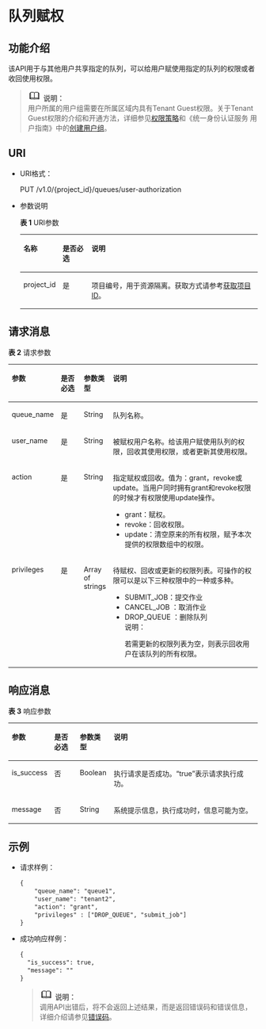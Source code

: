 # 队列赋权<a name="dli_02_0037"></a>

## 功能介绍<a name="sceddf7b9a0c84fc49214cbbbc5531e96"></a>

该API用于与其他用户共享指定的队列，可以给用户赋使用指定的队列的权限或者收回使用权限。

>![](public_sys-resources/icon-note.gif) **说明：**   
>用户所属的用户组需要在所属区域内具有Tenant Guest权限。关于Tenant Guest权限的介绍和开通方法，详细参见[权限策略](https://support.huaweicloud.com/usermanual-permissions/zh-cn_topic_0063498930.html)和《统一身份认证服务 用户指南》中的[创建用户组](https://support.huaweicloud.com/usermanual-iam/zh-cn_topic_0046611269.html)。  

## URI<a name="s089f761f37bb406c802deb01d276ec5a"></a>

-   URI格式：

    PUT /v1.0/\{project\_id\}/queues/user-authorization

-   参数说明

    **表 1**  URI参数

    <a name="zh-cn_topic_0069077803_table60779388"></a>
    <table><thead align="left"><tr id="zh-cn_topic_0069077803_row61411666"><th class="cellrowborder" valign="top" width="11.05%" id="mcps1.2.4.1.1"><p id="a420a62a594f9410eaea229ffc8037a61"><a name="a420a62a594f9410eaea229ffc8037a61"></a><a name="a420a62a594f9410eaea229ffc8037a61"></a>名称</p>
    </th>
    <th class="cellrowborder" valign="top" width="12.67%" id="mcps1.2.4.1.2"><p id="zh-cn_topic_0069077803_p873025824211"><a name="zh-cn_topic_0069077803_p873025824211"></a><a name="zh-cn_topic_0069077803_p873025824211"></a>是否必选</p>
    </th>
    <th class="cellrowborder" valign="top" width="76.28%" id="mcps1.2.4.1.3"><p id="a692d3cd97b464aed90ba6d841900a4a5"><a name="a692d3cd97b464aed90ba6d841900a4a5"></a><a name="a692d3cd97b464aed90ba6d841900a4a5"></a>说明</p>
    </th>
    </tr>
    </thead>
    <tbody><tr id="zh-cn_topic_0069077803_row48589216"><td class="cellrowborder" valign="top" width="11.05%" headers="mcps1.2.4.1.1 "><p id="zh-cn_topic_0069077803_p43412436"><a name="zh-cn_topic_0069077803_p43412436"></a><a name="zh-cn_topic_0069077803_p43412436"></a>project_id</p>
    </td>
    <td class="cellrowborder" valign="top" width="12.67%" headers="mcps1.2.4.1.2 "><p id="zh-cn_topic_0069077803_p26746391"><a name="zh-cn_topic_0069077803_p26746391"></a><a name="zh-cn_topic_0069077803_p26746391"></a>是</p>
    </td>
    <td class="cellrowborder" valign="top" width="76.28%" headers="mcps1.2.4.1.3 "><p id="p1310472724012"><a name="p1310472724012"></a><a name="p1310472724012"></a>项目编号，用于资源隔离。获取方式请参考<a href="获取项目ID.md">获取项目ID</a>。</p>
    </td>
    </tr>
    </tbody>
    </table>


## 请求消息<a name="s12a2bb8f04cb4cd3aab54cafd3774713"></a>

**表 2**  请求参数

<a name="zh-cn_topic_0069077913_table37651716"></a>
<table><thead align="left"><tr id="zh-cn_topic_0069077913_row4142140"><th class="cellrowborder" valign="top" width="13.5%" id="mcps1.2.5.1.1"><p id="a51d5445bbbc84f52a498a3ed190e346e"><a name="a51d5445bbbc84f52a498a3ed190e346e"></a><a name="a51d5445bbbc84f52a498a3ed190e346e"></a>参数</p>
</th>
<th class="cellrowborder" valign="top" width="10%" id="mcps1.2.5.1.2"><p id="a1e3bd8c29259430ca52ca80a971968ed"><a name="a1e3bd8c29259430ca52ca80a971968ed"></a><a name="a1e3bd8c29259430ca52ca80a971968ed"></a>是否必选</p>
</th>
<th class="cellrowborder" valign="top" width="10.59%" id="mcps1.2.5.1.3"><p id="a71de604936d14d959d699d4e2a8a6d47"><a name="a71de604936d14d959d699d4e2a8a6d47"></a><a name="a71de604936d14d959d699d4e2a8a6d47"></a>参数类型</p>
</th>
<th class="cellrowborder" valign="top" width="65.91%" id="mcps1.2.5.1.4"><p id="a9546312a16f74db3a8c8eef7413da6b3"><a name="a9546312a16f74db3a8c8eef7413da6b3"></a><a name="a9546312a16f74db3a8c8eef7413da6b3"></a>说明</p>
</th>
</tr>
</thead>
<tbody><tr id="zh-cn_topic_0069077913_row21898123"><td class="cellrowborder" valign="top" width="13.5%" headers="mcps1.2.5.1.1 "><p id="zh-cn_topic_0069077913_p28917527"><a name="zh-cn_topic_0069077913_p28917527"></a><a name="zh-cn_topic_0069077913_p28917527"></a>queue_name</p>
</td>
<td class="cellrowborder" valign="top" width="10%" headers="mcps1.2.5.1.2 "><p id="zh-cn_topic_0069077913_p60618311"><a name="zh-cn_topic_0069077913_p60618311"></a><a name="zh-cn_topic_0069077913_p60618311"></a>是</p>
</td>
<td class="cellrowborder" valign="top" width="10.59%" headers="mcps1.2.5.1.3 "><p id="zh-cn_topic_0069077913_p11136131"><a name="zh-cn_topic_0069077913_p11136131"></a><a name="zh-cn_topic_0069077913_p11136131"></a>String</p>
</td>
<td class="cellrowborder" valign="top" width="65.91%" headers="mcps1.2.5.1.4 "><p id="zh-cn_topic_0069077913_p29611444"><a name="zh-cn_topic_0069077913_p29611444"></a><a name="zh-cn_topic_0069077913_p29611444"></a>队列名称。</p>
</td>
</tr>
<tr id="zh-cn_topic_0069077913_row65176412"><td class="cellrowborder" valign="top" width="13.5%" headers="mcps1.2.5.1.1 "><p id="zh-cn_topic_0069077913_p44798039"><a name="zh-cn_topic_0069077913_p44798039"></a><a name="zh-cn_topic_0069077913_p44798039"></a>user_name</p>
</td>
<td class="cellrowborder" valign="top" width="10%" headers="mcps1.2.5.1.2 "><p id="zh-cn_topic_0069077913_p4762555"><a name="zh-cn_topic_0069077913_p4762555"></a><a name="zh-cn_topic_0069077913_p4762555"></a>是</p>
</td>
<td class="cellrowborder" valign="top" width="10.59%" headers="mcps1.2.5.1.3 "><p id="zh-cn_topic_0069077913_p50222638"><a name="zh-cn_topic_0069077913_p50222638"></a><a name="zh-cn_topic_0069077913_p50222638"></a>String</p>
</td>
<td class="cellrowborder" valign="top" width="65.91%" headers="mcps1.2.5.1.4 "><p id="zh-cn_topic_0069077913_p41501915"><a name="zh-cn_topic_0069077913_p41501915"></a><a name="zh-cn_topic_0069077913_p41501915"></a>被赋权用户名称。给该用户赋使用队列的权限，回收其使用权限，或者更新其使用权限。</p>
</td>
</tr>
<tr id="zh-cn_topic_0069077913_row37972918"><td class="cellrowborder" valign="top" width="13.5%" headers="mcps1.2.5.1.1 "><p id="zh-cn_topic_0069077913_p55907498"><a name="zh-cn_topic_0069077913_p55907498"></a><a name="zh-cn_topic_0069077913_p55907498"></a>action</p>
</td>
<td class="cellrowborder" valign="top" width="10%" headers="mcps1.2.5.1.2 "><p id="zh-cn_topic_0069077913_p32213483"><a name="zh-cn_topic_0069077913_p32213483"></a><a name="zh-cn_topic_0069077913_p32213483"></a>是</p>
</td>
<td class="cellrowborder" valign="top" width="10.59%" headers="mcps1.2.5.1.3 "><p id="zh-cn_topic_0069077913_p59155296"><a name="zh-cn_topic_0069077913_p59155296"></a><a name="zh-cn_topic_0069077913_p59155296"></a>String</p>
</td>
<td class="cellrowborder" valign="top" width="65.91%" headers="mcps1.2.5.1.4 "><p id="zh-cn_topic_0069077913_p26849649"><a name="zh-cn_topic_0069077913_p26849649"></a><a name="zh-cn_topic_0069077913_p26849649"></a>指定赋权或回收。值为：grant，revoke或update。当用户同时拥有grant和revoke权限的时候才有权限使用update操作。</p>
<a name="ul47762655161943"></a><a name="ul47762655161943"></a><ul id="ul47762655161943"><li>grant：赋权。</li><li>revoke：回收权限。</li><li>update：清空原来的所有权限，赋予本次提供的权限数组中的权限。</li></ul>
</td>
</tr>
<tr id="row142119511444"><td class="cellrowborder" valign="top" width="13.5%" headers="mcps1.2.5.1.1 "><p id="p742117519441"><a name="p742117519441"></a><a name="p742117519441"></a>privileges</p>
</td>
<td class="cellrowborder" valign="top" width="10%" headers="mcps1.2.5.1.2 "><p id="p1942117524415"><a name="p1942117524415"></a><a name="p1942117524415"></a>是</p>
</td>
<td class="cellrowborder" valign="top" width="10.59%" headers="mcps1.2.5.1.3 "><p id="p16421195114410"><a name="p16421195114410"></a><a name="p16421195114410"></a>Array of strings</p>
</td>
<td class="cellrowborder" valign="top" width="65.91%" headers="mcps1.2.5.1.4 "><p id="p96314379434"><a name="p96314379434"></a><a name="p96314379434"></a>待赋权、回收或更新的权限列表。可操作的权限可以是以下三种权限中的一种或多种。</p>
<a name="ul166010412433"></a><a name="ul166010412433"></a><ul id="ul166010412433"><li>SUBMIT_JOB：提交作业</li><li>CANCEL_JOB ：取消作业</li><li>DROP_QUEUE  ：删除队列<div class="note" id="note123219425459"><a name="note123219425459"></a><a name="note123219425459"></a><span class="notetitle"> 说明： </span><div class="notebody"><p id="p14692359144416"><a name="p14692359144416"></a><a name="p14692359144416"></a>若需更新的权限列表为空，则表示回收用户在该队列的所有权限。</p>
</div></div>
</li></ul>
</td>
</tr>
</tbody>
</table>

## 响应消息<a name="sa1f1a27b463a4b4aaad3505d949195ad"></a>

**表 3**  响应参数

<a name="zh-cn_topic_0069077913_table49681121"></a>
<table><thead align="left"><tr id="zh-cn_topic_0069077913_row17907755"><th class="cellrowborder" valign="top" width="13.87%" id="mcps1.2.5.1.1"><p id="abd68a59cec034bb1b6de3e1f80eee8e3"><a name="abd68a59cec034bb1b6de3e1f80eee8e3"></a><a name="abd68a59cec034bb1b6de3e1f80eee8e3"></a>参数</p>
</th>
<th class="cellrowborder" valign="top" width="10.59%" id="mcps1.2.5.1.2"><p id="p873818331017"><a name="p873818331017"></a><a name="p873818331017"></a>是否必选</p>
</th>
<th class="cellrowborder" valign="top" width="13.62%" id="mcps1.2.5.1.3"><p id="zh-cn_topic_0069077913_p421415072614"><a name="zh-cn_topic_0069077913_p421415072614"></a><a name="zh-cn_topic_0069077913_p421415072614"></a>参数类型</p>
</th>
<th class="cellrowborder" valign="top" width="61.919999999999995%" id="mcps1.2.5.1.4"><p id="zh-cn_topic_0069077913_p11214808260"><a name="zh-cn_topic_0069077913_p11214808260"></a><a name="zh-cn_topic_0069077913_p11214808260"></a>说明</p>
</th>
</tr>
</thead>
<tbody><tr id="zh-cn_topic_0069077913_row49887316"><td class="cellrowborder" valign="top" width="13.87%" headers="mcps1.2.5.1.1 "><p id="zh-cn_topic_0069077913_p14340816"><a name="zh-cn_topic_0069077913_p14340816"></a><a name="zh-cn_topic_0069077913_p14340816"></a>is_success</p>
</td>
<td class="cellrowborder" valign="top" width="10.59%" headers="mcps1.2.5.1.2 "><p id="p147387311104"><a name="p147387311104"></a><a name="p147387311104"></a>否</p>
</td>
<td class="cellrowborder" valign="top" width="13.62%" headers="mcps1.2.5.1.3 "><p id="zh-cn_topic_0069077913_p3472406"><a name="zh-cn_topic_0069077913_p3472406"></a><a name="zh-cn_topic_0069077913_p3472406"></a>Boolean</p>
</td>
<td class="cellrowborder" valign="top" width="61.919999999999995%" headers="mcps1.2.5.1.4 "><p id="p12191815131512"><a name="p12191815131512"></a><a name="p12191815131512"></a>执行请求是否成功。<span class="parmvalue" id="parmvalue62492715161030"><a name="parmvalue62492715161030"></a><a name="parmvalue62492715161030"></a>“true”</span>表示请求执行成功。</p>
</td>
</tr>
<tr id="zh-cn_topic_0069077913_row48356531"><td class="cellrowborder" valign="top" width="13.87%" headers="mcps1.2.5.1.1 "><p id="zh-cn_topic_0069077913_p24564930"><a name="zh-cn_topic_0069077913_p24564930"></a><a name="zh-cn_topic_0069077913_p24564930"></a>message</p>
</td>
<td class="cellrowborder" valign="top" width="10.59%" headers="mcps1.2.5.1.2 "><p id="p27388331015"><a name="p27388331015"></a><a name="p27388331015"></a>否</p>
</td>
<td class="cellrowborder" valign="top" width="13.62%" headers="mcps1.2.5.1.3 "><p id="zh-cn_topic_0069077913_p42128507"><a name="zh-cn_topic_0069077913_p42128507"></a><a name="zh-cn_topic_0069077913_p42128507"></a>String</p>
</td>
<td class="cellrowborder" valign="top" width="61.919999999999995%" headers="mcps1.2.5.1.4 "><p id="p32201159156"><a name="p32201159156"></a><a name="p32201159156"></a>系统提示信息，执行成功时，信息可能为空。</p>
</td>
</tr>
</tbody>
</table>

## 示例<a name="section9820224152937"></a>

-   请求样例：

    ```
    {
        "queue_name": "queue1",
        "user_name": "tenant2",
        "action": "grant",
        "privileges" : ["DROP_QUEUE", "submit_job"]
    }
    ```

-   成功响应样例：

    ```
    {
      "is_success": true,
      "message": ""
    }
    ```

    >![](public_sys-resources/icon-note.gif) **说明：**   
    >调用API出错后，将不会返回上述结果，而是返回错误码和错误信息，详细介绍请参见[错误码](错误码.md)。  


